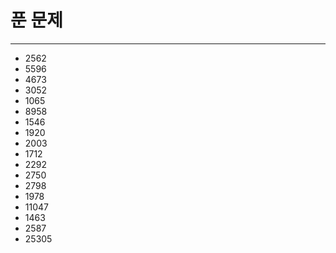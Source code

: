 # 푼 문제
-------------------
 * 2562
 * 5596
 * 4673
 * 3052
 * 1065
 * 8958
 * 1546
 * 1920
 * 2003
 * 1712
 * 2292
 * 2750
 * 2798
 * 1978
 * 11047
 * 1463
 * 2587
 * 25305
